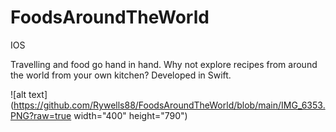 # FoodsAroundTheWorld
IOS

Travelling and food go hand in hand. Why not explore recipes from around the world from your own kitchen? Developed in Swift.

![alt text](https://github.com/Rywells88/FoodsAroundTheWorld/blob/main/IMG_6353.PNG?raw=true width="400" height="790")
